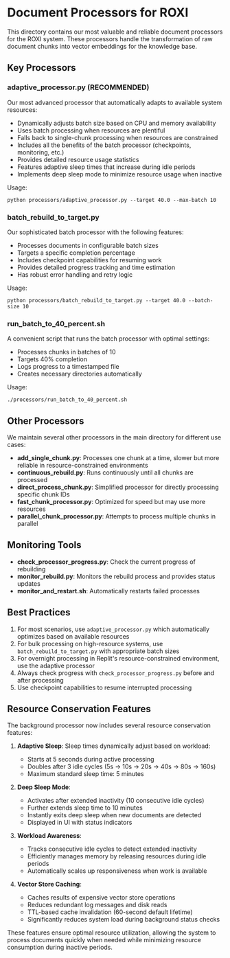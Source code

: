 # Document Processors for ROXI

This directory contains our most valuable and reliable document processors for the ROXI system. These processors handle the transformation of raw document chunks into vector embeddings for the knowledge base.

## Key Processors

### adaptive_processor.py (RECOMMENDED)
Our most advanced processor that automatically adapts to available system resources:
- Dynamically adjusts batch size based on CPU and memory availability
- Uses batch processing when resources are plentiful
- Falls back to single-chunk processing when resources are constrained
- Includes all the benefits of the batch processor (checkpoints, monitoring, etc.)
- Provides detailed resource usage statistics
- Features adaptive sleep times that increase during idle periods
- Implements deep sleep mode to minimize resource usage when inactive

Usage:
```
python processors/adaptive_processor.py --target 40.0 --max-batch 10
```

### batch_rebuild_to_target.py
Our sophisticated batch processor with the following features:
- Processes documents in configurable batch sizes
- Targets a specific completion percentage
- Includes checkpoint capabilities for resuming work
- Provides detailed progress tracking and time estimation
- Has robust error handling and retry logic

Usage:
```
python processors/batch_rebuild_to_target.py --target 40.0 --batch-size 10
```

### run_batch_to_40_percent.sh
A convenient script that runs the batch processor with optimal settings:
- Processes chunks in batches of 10
- Targets 40% completion 
- Logs progress to a timestamped file
- Creates necessary directories automatically

Usage:
```
./processors/run_batch_to_40_percent.sh
```

## Other Processors

We maintain several other processors in the main directory for different use cases:

- **add_single_chunk.py**: Processes one chunk at a time, slower but more reliable in resource-constrained environments
- **continuous_rebuild.py**: Runs continuously until all chunks are processed
- **direct_process_chunk.py**: Simplified processor for directly processing specific chunk IDs
- **fast_chunk_processor.py**: Optimized for speed but may use more resources
- **parallel_chunk_processor.py**: Attempts to process multiple chunks in parallel

## Monitoring Tools

- **check_processor_progress.py**: Check the current progress of rebuilding
- **monitor_rebuild.py**: Monitors the rebuild process and provides status updates
- **monitor_and_restart.sh**: Automatically restarts failed processes

## Best Practices

1. For most scenarios, use `adaptive_processor.py` which automatically optimizes based on available resources
2. For bulk processing on high-resource systems, use `batch_rebuild_to_target.py` with appropriate batch sizes
3. For overnight processing in Replit's resource-constrained environment, use the adaptive processor
4. Always check progress with `check_processor_progress.py` before and after processing
5. Use checkpoint capabilities to resume interrupted processing

## Resource Conservation Features

The background processor now includes several resource conservation features:

1. **Adaptive Sleep**: Sleep times dynamically adjust based on workload:
   - Starts at 5 seconds during active processing
   - Doubles after 3 idle cycles (5s → 10s → 20s → 40s → 80s → 160s)
   - Maximum standard sleep time: 5 minutes

2. **Deep Sleep Mode**:
   - Activates after extended inactivity (10 consecutive idle cycles)
   - Further extends sleep time to 10 minutes
   - Instantly exits deep sleep when new documents are detected
   - Displayed in UI with status indicators

3. **Workload Awareness**:
   - Tracks consecutive idle cycles to detect extended inactivity
   - Efficiently manages memory by releasing resources during idle periods
   - Automatically scales up responsiveness when work is available

4. **Vector Store Caching**:
   - Caches results of expensive vector store operations
   - Reduces redundant log messages and disk reads
   - TTL-based cache invalidation (60-second default lifetime)
   - Significantly reduces system load during background status checks

These features ensure optimal resource utilization, allowing the system to process documents quickly when needed while minimizing resource consumption during inactive periods.